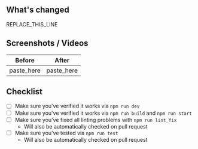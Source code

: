 ## What's changed
REPLACE_THIS_LINE

## Screenshots / Videos
| Before     | After      |
|------------|------------|
| paste_here | paste_here |

## Checklist
- [ ] Make sure you've verified it works via `npm run dev`
- [ ] Make sure you've verified it works via `npm run build` and `npm run start`
- [ ] Make sure you've fixed all linting problems with `npm run lint_fix`
  - Will also be automatically checked on pull request
- [ ] Make sure you've tested via `npm run test`
  - Will also be automatically checked on pull request
